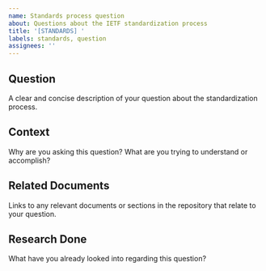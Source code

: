 ```yaml
---
name: Standards process question
about: Questions about the IETF standardization process
title: '[STANDARDS] '
labels: standards, question
assignees: ''
---
```


## Question
A clear and concise description of your question about the standardization process.

## Context
Why are you asking this question? What are you trying to understand or accomplish?

## Related Documents
Links to any relevant documents or sections in the repository that relate to your question.

## Research Done
What have you already looked into regarding this question?
